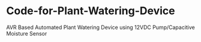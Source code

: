 # Code-for-Plant-Watering-Device
AVR Based Automated Plant Watering Device using 12VDC Pump/Capacitive Moisture Sensor 
